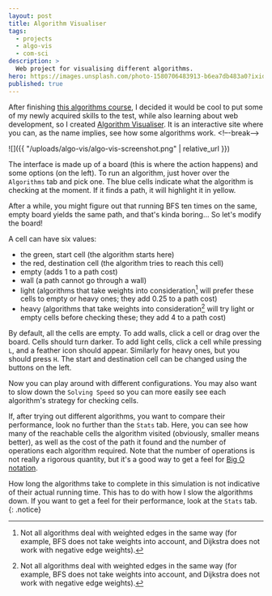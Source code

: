 ```yaml
---
layout: post
title: Algorithm Visualiser 
tags:
  - projects
  - algo-vis
  - com-sci
description: >
  Web project for visualising different algorithms.
hero: https://images.unsplash.com/photo-1580706483913-b6ea7db483a0?ixid=MXwxMjA3fDB8MHxwaG90by1wYWdlfHx8fGVufDB8fHw%3D&ixlib=rb-1.2.1&auto=format&fit=crop&w=1237&q=80
published: true
---
```


After finishing [this algorithms course](https://www.coursera.org/specializations/algorithms?ranMID=40328&ranEAID=TnL5HPStwNw&ranSiteID=TnL5HPStwNw-iw85ccUCuirYN6zfrgqgAw&siteID=TnL5HPStwNw-iw85ccUCuirYN6zfrgqgAw&utm_content=10&utm_medium=partners&utm_source=linkshare&utm_campaign=TnL5HPStwNw), I decided it would be cool to put some of my newly acquired skills to the test, while also learning about web development, so I created [Algorithm Visualiser](https://algovis.andcov.dev). It is an interactive site where you can, as the name implies, see how some algorithms work.
<!–-break-–>

![]({{ "/uploads/algo-vis/algo-vis-screenshot.png" | relative_url }})

The interface is made up of a board (this is where the action happens) and some options (on the left). To run an algorithm, just hover over the `Algorithms` tab and pick one. The blue cells indicate what the algorithm is checking at the moment. If it finds a path, it will highlight it in yellow.

After a while, you might figure out that running BFS ten times on the same, empty board yields the same path, and that's kinda boring... So let's modify the board!

A cell can have six values:
* the green, start cell (the algorithm starts here)
* the red, destination cell (the algorithm tries to reach this cell)
* empty (adds 1 to a path cost)
* wall (a path cannot go through a wall)
* light (algorithms that take weights into consideration[^1] will prefer these cells to empty or heavy ones; they add 0.25 to a path cost)
* heavy (algorithms that take weights into consideration[^2] will try light or empty cells before checking these; they add 4 to a path cost)

By default, all the cells are empty. To add walls, click a cell or drag over the board. Cells should turn darker. To add light cells, click a cell while pressing `L`, and a feather icon should appear. Similarly for heavy ones, but you should press `H`. The start and destination cell can be changed using the buttons on the left.

Now you can play around with different configurations. You may also want to slow down the `Solving Speed` so you can more easily see each algorithm's strategy for checking cells.

If, after trying out different algorithms, you want to compare their performance, look no further than the `Stats` tab. Here, you can see how many of the reachable cells the algorithm visited (obviously, smaller means better), as well as the cost of the path it found and the number of operations each algorithm required. Note that the number of operations is not really a rigorous quantity, but it's a good way to get a feel for [Big O notation](https://en.wikipedia.org/wiki/Big_O_notation).

How long the algorithms take to complete in this simulation is not indicative of their actual running time. This has to do with how I slow the algorithms down. If you want to get a feel for their performance, look at the `Stats` tab.
{: .notice}

[^1]: Not all algorithms deal with weighted edges in the same way (for example, BFS does not take weights into account, and Dijkstra does not work with negative edge weights).
[^2]: Not all algorithms deal with weighted edges in the same way (for example, BFS does not take weights into account, and Dijkstra does not work with negative edge weights).
